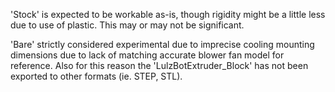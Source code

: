 'Stock' is expected to be workable as-is, though rigidity might be a little less due to use of plastic. This may or may not be significant.

'Bare' strictly considered experimental due to imprecise cooling mounting dimensions due to lack of matching accurate blower fan model for reference. Also for this reason the 'LulzBotExtruder_Block' has not been exported to other formats (ie. STEP, STL).


